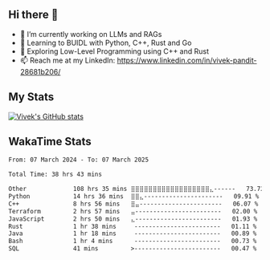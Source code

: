 ## Hi there 👋

- 🔭 I’m currently working on LLMs and RAGs
- 🌱 Learning to BUIDL with Python, C++, Rust and Go 
- 🤔 Exploring Low-Level Programming using C++ and Rust 
- 📫 Reach me at my LinkedIn: https://www.linkedin.com/in/vivek-pandit-28681b206/

## My Stats
[![Vivek's GitHub stats](https://github-readme-stats.vercel.app/api?username=ipanditi&show_icons=true&theme=dark)](https://ipanditi.github.io/)

## WakaTime Stats
<!--START_SECTION:waka-->

```txt
From: 07 March 2024 - To: 07 March 2025

Total Time: 38 hrs 43 mins

Other             108 hrs 35 mins ⣿⣿⣿⣿⣿⣿⣿⣿⣿⣿⣿⣿⣿⣿⣿⣿⣿⣿⣄------   73.72 %
Python            14 hrs 36 mins  ⣿⣿⣄----------------------   09.91 %
C++               8 hrs 56 mins   ⣿⣤-----------------------   06.07 %
Terraform         2 hrs 57 mins   ⣤------------------------   02.00 %
JavaScript        2 hrs 50 mins   ⣄------------------------   01.93 %
Rust              1 hr 38 mins     ------------------------   01.11 %
Java              1 hr 18 mins     ------------------------   00.89 %
Bash              1 hr 4 mins      ------------------------   00.73 %
SQL               41 mins         >------------------------   00.47 %
```

<!--END_SECTION:waka-->


